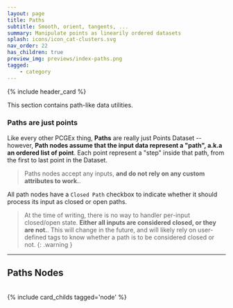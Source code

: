 ```yaml
---
layout: page
title: Paths
subtitle: Smooth, orient, tangents, ...
summary: Manipulate points as linearily ordered datasets
splash: icons/icon_cat-clusters.svg
nav_order: 22
has_children: true
preview_img: previews/index-paths.png
tagged:
    - category
---
```


{% include header_card %}

This section contains path-like data utilities.  

### Paths are just points
Like every other PCGEx thing, **Paths** are really just Points Dataset -- however, **Path nodes assume that the input data represent a "path", a.k.a an ordered list of point**. Each point represent a "step" inside that path, from the first to last point in the Dataset.  

> Paths nodes accept any inputs, **and do not rely on any custom attributes to work.**.

All path nodes have a `Closed Path` checkbox to indicate whether it should process its input as closed or open paths. 

> At the time of writing, there is no way to handler per-input closed/open state. **Either all inputs are considered closed, or they are not.**. 
> This will change in the future, and will likely rely on user-defined tags to know whether a path is to be considered closed or not.
{: .warning }



---
## Paths Nodes
<br>
{% include card_childs tagged='node' %}